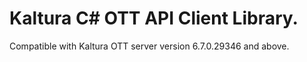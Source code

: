 # Kaltura C# OTT API Client Library.
Compatible with Kaltura OTT server version 6.7.0.29346 and above.
